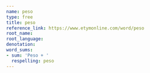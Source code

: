 ```yaml
---
name: peso
type: free
title: peso
reference_link: https://www.etymonline.com/word/peso
root_name: 
root_language: 
denotation: 
word_sums:
- sum: 'Peso + '
  respelling: peso
---
```

